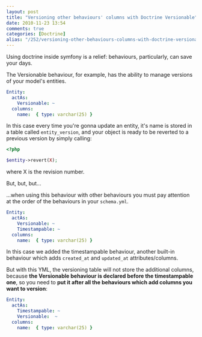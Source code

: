 ```yaml
---
layout: post
title: "Versioning other behaviours' columns with Doctrine Versionable"
date: 2010-11-23 13:54
comments: true
categories: [Doctrine]
alias: "/252/versioning-other-behaviours-columns-with-doctrine-versionable"
---
```


Using doctrine inside symfony is a relief: behaviours, particularly, can save your days.
<!-- more -->

The Versionable behaviour, for example, has the ability to manage versions of your model's entities.

``` yml
Entity:
  actAs:
    Versionable: ~
  columns:
    name:  { type: varchar(25) }
```

In this case every time you're gonna update an entity, it's name is stored in a table called `entity_version`, and your object is ready to be reverted to a previous version by simply calling:

``` php
<?php

$entity->revert(X);
```

where X is the revision number.

But, but, but...

...when using this behaviour with other behaviours you must pay attention at the order of the behaviours in your `schema.yml`.

``` yml
Entity:
  actAs:
    Versionable: ~
    Timestampable: ~
  columns:
    name:  { type: varchar(25) }
```

In this case we added the timestampable behaviour, another built-in behaviour which adds `created_at` and `updated_at` attributes/columns.

But with this YML, the versioning table will not store the additional columns, because **the Versionable behaviour is declared before the timestampable one**, so you need to **put it after all the behaviours which add columns you want to version**:

``` yml
Entity:
  actAs:
    Timestampable: ~
    Versionable:  ~
  columns:
    name:  { type: varchar(25) }
```
